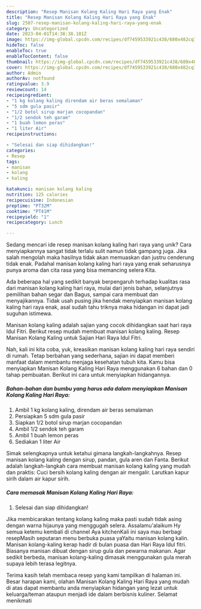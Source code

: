 ```yaml
---
description: "Resep Manisan Kolang Kaling Hari Raya yang Enak"
title: "Resep Manisan Kolang Kaling Hari Raya yang Enak"
slug: 2507-resep-manisan-kolang-kaling-hari-raya-yang-enak
category: Uncategorized
date: 2023-04-01T14:38:38.101Z
image: https://img-global.cpcdn.com/recipes/df7459533921c438/680x482cq70/manisan-kolang-kaling-hari-raya-foto-resep-utama.jpg
hideToc: false
enableToc: true
enableTocContent: false
thumbnail: https://img-global.cpcdn.com/recipes/df7459533921c438/680x482cq70/manisan-kolang-kaling-hari-raya-foto-resep-utama.jpg
cover: https://img-global.cpcdn.com/recipes/df7459533921c438/680x482cq70/manisan-kolang-kaling-hari-raya-foto-resep-utama.jpg
author: Admin
authorAv: notfound
ratingvalue: 3.9
reviewcount: 14
recipeingredient:
- "1 kg kolang kaling direndam air beras semalaman"
- "5 sdm gula pasir"
- "1/2 botol sirup marjan cocopandan"
- "1/2 sendok teh garam"
- "1 buah lemon peras"
- "1 liter Air"
recipeinstructions:

- "Selesai dan siap dihidangkan!"
categories:
- Resep
tags:
- manisan
- kolang
- kaling

katakunci: manisan kolang kaling 
nutrition: 125 calories
recipecuisine: Indonesian
preptime: "PT32M"
cooktime: "PT41M"
recipeyield: "1"
recipecategory: Lunch

---
```





Sedang mencari ide resep manisan kolang kaling hari raya yang unik? Cara menyiapkannya sangat tidak terlalu sulit namun tidak gampang juga. Jika salah mengolah maka hasilnya tidak akan memuaskan dan justru cenderung tidak enak. Padahal manisan kolang kaling hari raya yang enak seharusnya punya aroma dan cita rasa yang bisa memancing selera Kita.





Ada beberapa hal yang sedikit banyak berpengaruh terhadap kualitas rasa dari manisan kolang kaling hari raya, mulai dari jenis bahan, selanjutnya pemilihan bahan segar dan Bagus, sampai cara membuat dan menyajikannya. Tidak usah pusing jika hendak menyiapkan manisan kolang kaling hari raya enak,      asal sudah tahu triknya maka hidangan ini dapat jadi suguhan istimewa.














Manisan kolang kaling adalah sajian yang cocok dihidangkan saat hari raya Idul Fitri. Berikut resep mudah membuat manisan kolang kaling. Resep Manisan Kolang Kaling untuk Sajian Hari Raya Idul Fitri.






Nah, kali ini kita coba, yuk, kreasikan manisan kolang kaling hari raya sendiri di rumah. Tetap berbahan yang sederhana, sajian ini dapat memberi manfaat dalam membantu menjaga kesehatan tubuh kita. Kamu bisa menyiapkan Manisan Kolang Kaling Hari Raya menggunakan 6 bahan dan 0 tahap pembuatan. Berikut ini cara untuk menyiapkan hidangannya.

<!--inarticleads1-->

##### Bahan-bahan dan bumbu yang harus ada dalam menyiapkan Manisan Kolang Kaling Hari Raya:

1. Ambil 1 kg kolang kaling, direndam air beras semalaman
1. Persiapkan 5 sdm gula pasir
1. Siapkan 1/2 botol sirup marjan cocopandan
1. Ambil 1/2 sendok teh garam
1. Ambil 1 buah lemon peras
1. Sediakan 1 liter Air


Simak selengkapnya untuk ketahui gimana langkah-langkahnya. Resep manisan kolang kaling dengan sirup, pandan, gula aren dan Fanta. Berikut adalah langkah-langkah cara membuat manisan kolang kaling yang mudah dan praktis: Cuci bersih kolang kaling dengan air mengalir. Larutkan kapur sirih dalam air kapur sirih. 

<!--inarticleads2-->

##### Cara memasak Manisan Kolang Kaling Hari Raya:


1. Selesai dan siap dihidangkan!

Jika membicarakan tentang kolang kaling maka pasti sudah tidak asing dengan warna hijaunya yang menggugah selera. Assalamu&#39;alaikum Hy semua ketemu kembali di channel Aya kitchenKali ini saya mau berbagi resepMasih seputaran menu berbuka puasa yaYaitu manisan kolang kalin. Manisan kolang-kaling kerap hadir di bulan puasa dan Hari Raya Idul fitri. Biasanya manisan dibuat dengan sirup gula dan pewarna makanan. Agar sedikit berbeda, manisan kolang-kaling dimasak menggunakan gula merah supaya lebih terasa legitnya. 

Terima kasih telah membaca resep yang kami tampilkan di halaman ini. Besar harapan kami, olahan Manisan Kolang Kaling Hari Raya yang mudah di atas dapat membantu anda menyiapkan hidangan yang lezat untuk keluarga/teman ataupun menjadi ide dalam berbisnis kuliner. Selamat menikmati
